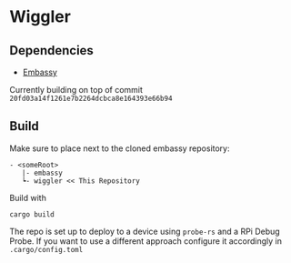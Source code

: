 # Wiggler

## Dependencies
- [Embassy](https://embassy.dev)

Currently building on top of commit `20fd03a14f1261e7b2264dcbca8e164393e66b94`

## Build
Make sure to place next to the cloned embassy repository:

```
- <someRoot>
   |- embassy
   ┕- wiggler << This Repository
```


Build with 
```
cargo build
```

The repo is set up to deploy to a device using `probe-rs` and a RPi Debug Probe. 
If you want to use a different approach configure it accordingly in `.cargo/config.toml`